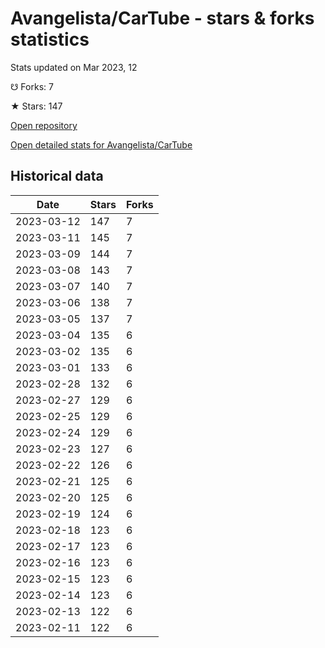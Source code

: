 # Avangelista/CarTube - stars & forks statistics

Stats updated on Mar 2023, 12

☋ Forks: 7

★ Stars: 147

[Open repository](https://github.com/Avangelista/CarTube)

[Open detailed stats for Avangelista/CarTube](https://reviewgithub.com/rep/Avangelista/CarTube)

## Historical data
| Date | Stars | Forks |
|------|-------|-------|
| 2023-03-12 | 147 | 7 | 
| 2023-03-11 | 145 | 7 | 
| 2023-03-09 | 144 | 7 | 
| 2023-03-08 | 143 | 7 | 
| 2023-03-07 | 140 | 7 | 
| 2023-03-06 | 138 | 7 | 
| 2023-03-05 | 137 | 7 | 
| 2023-03-04 | 135 | 6 | 
| 2023-03-02 | 135 | 6 | 
| 2023-03-01 | 133 | 6 | 
| 2023-02-28 | 132 | 6 | 
| 2023-02-27 | 129 | 6 | 
| 2023-02-25 | 129 | 6 | 
| 2023-02-24 | 129 | 6 | 
| 2023-02-23 | 127 | 6 | 
| 2023-02-22 | 126 | 6 | 
| 2023-02-21 | 125 | 6 | 
| 2023-02-20 | 125 | 6 | 
| 2023-02-19 | 124 | 6 | 
| 2023-02-18 | 123 | 6 | 
| 2023-02-17 | 123 | 6 | 
| 2023-02-16 | 123 | 6 | 
| 2023-02-15 | 123 | 6 | 
| 2023-02-14 | 123 | 6 | 
| 2023-02-13 | 122 | 6 | 
| 2023-02-11 | 122 | 6 | 


